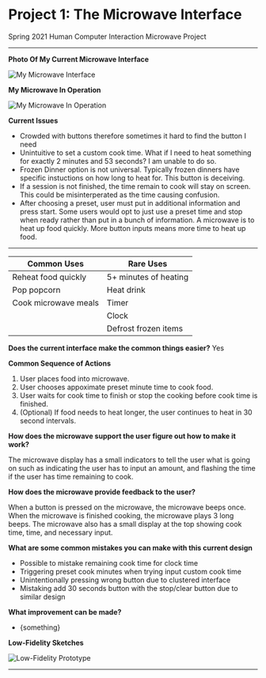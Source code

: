 # Project 1: The Microwave Interface
Spring 2021 Human Computer Interaction Microwave Project

---

**Photo Of My Current Microwave Interface**

![My Microwave Interface](./assets/my_microwave_interface.gif)

**My Microwave In Operation**

![My Microwave In Operation](./assets/my_microwave_in_operation.gif)

**Current Issues**
- Crowded with buttons therefore sometimes it hard to find the button I need
- Unintuitive to set a custom cook time. What if I need to heat something for exactly 2 minutes and 53 seconds? I am unable to do so.
- Frozen Dinner option is not universal. Typically frozen dinners have specific instuctions on how long to heat for. This button is deceiving.
- If a session is not finished, the time remain to cook will stay on screen. This could be misinterperated as the time causing confusion.
- After choosing a preset, user must put in additional information and press start. Some users would opt to just use a preset time and stop when ready rather than put in a bunch of information. A microwave is to heat up food quickly. More button inputs means more time to heat up food.

---

|Common Uses|Rare Uses|
|-|-|
|Reheat food quickly| 5+ minutes of heating|
|Pop popcorn|Heat drink|
|Cook microwave meals|Timer|
||Clock|
||Defrost frozen items|

**Does the current interface make the common things easier?** Yes

**Common Sequence of Actions**
1. User places food into microwave.
2. User chooses appoximate preset minute time to cook food.
3. User waits for cook time to finish or stop the cooking before cook time is finished.
4. (Optional) If food needs to heat longer, the user continues to heat in 30 second intervals.

**How does the microwave support the user figure out how to make it work?**

The microwave display has a small indicators to tell the user what is going on such as indicating the user has to input an amount, and flashing the time if the user has time remaining to cook.

**How does the microwave provide feedback to the user?**

When a button is pressed on the microwave, the microwave beeps once. When the microwave is finished cooking, the microwave plays 3 long beeps. The microwave also has a small display at the top showing cook time, time, and necessary input.

**What are some common mistakes you can make with this current design**
- Possible to mistake remaining cook time for clock time
- Triggering preset cook minutes when trying input custom cook time
- Unintentionally pressing wrong button due to clustered interface
- Mistaking add 30 seconds button with the stop/clear button due to similar design

**What improvement can be made?**
- {something}

**Low-Fidelity Sketches**

![Low-Fidelity Prototype](./assets/sketch.jpg)

---